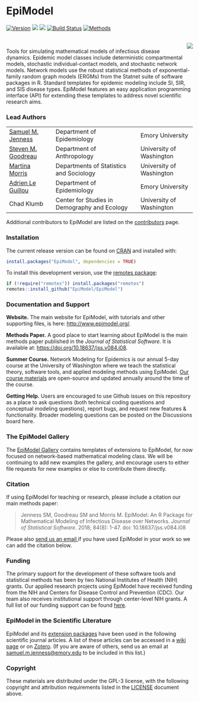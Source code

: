 # EpiModel

[![Version](http://img.shields.io/badge/Version-2.3.1-orange.svg?style=flat)](https://github.com/EpiModel/EpiModel/releases/tag/v2.3.1) [![](http://cranlogs.r-pkg.org/badges/EpiModel?color=blue)](https://CRAN.R-project.org/package=EpiModel) [![](http://cranlogs.r-pkg.org/badges/grand-total/EpiModel?color=blue)](https://CRAN.R-project.org/package=EpiModel) [![Build Status](https://github.com/EpiModel/EpiModel/workflows/R-CMD-check/badge.svg)](https://github.com/EpiModel/EpiModel/actions) [![Methods](https://img.shields.io/badge/docs-Methods-943ad8.svg)](https://doi.org/10.18637/jss.v084.i08)

<br> <img src="http://www.epimodel.org/movie.gif" align="right"/>

Tools for simulating mathematical models of infectious disease dynamics. Epidemic model classes include deterministic compartmental models, stochastic individual-contact models, and stochastic network models. Network models use the robust statistical methods of exponential-family random graph models (ERGMs) from the Statnet suite of software packages in R. Standard templates for epidemic modeling include SI, SIR, and SIS disease types. EpiModel features an easy application programming interface (API) for extending these templates to address novel scientific research aims.

### Lead Authors

|                                                               |                                         |                          |
|---------------------------------------------------------------|-----------------------------------------|--------------------------|
| [Samuel M. Jenness](http://samueljenness.org/)                | Department of Epidemiology              | Emory University         |
| [Steven M. Goodreau](http://faculty.washington.edu/goodreau/) | Department of Anthropology              | University of Washington |
| [Martina Morris](http://faculty.washington.edu/morrism/)      | Departments of Statistics and Sociology | University of Washington |
| [Adrien Le Guillou](http://samueljenness.org/team.html)       | Department of Epidemiology              | Emory University         |
| Chad Klumb                                                    | Center for Studies in Demography and Ecology | University of Washington |

Additional contributors to EpiModel are listed on the [contributors](https://github.com/EpiModel/EpiModel/graphs/contributors) page.

### Installation

The current release version can be found on <a href="https://CRAN.R-project.org/package=EpiModel" target="_blank">CRAN</a> and installed with:

``` r
install.packages("EpiModel", dependencies = TRUE)
```

To install this development version, use the <a href="https://github.com/r-lib/remotes" target="_blank">remotes package</a>:

``` r
if (!require("remotes")) install.packages("remotes")
remotes::install_github("EpiModel/EpiModel")
```

### Documentation and Support

**Website.** The main website for EpiModel, with tutorials and other supporting files, is here: <a href="http://www.epimodel.org/" target="_blank">http://www.epimodel.org/</a>.

**Methods Paper.** A good place to start learning about EpiModel is the main methods paper published in the *Journal of Statistical Software.* It is available at: <a href="https://doi.org/10.18637/jss.v084.i08" target="_blank">https://doi.org/10.18637/jss.v084.i08</a>.

**Summer Course.** Network Modeling for Epidemics is our annual 5-day course at the University of Washington where we teach the statistical theory, software tools, and applied modeling methods using EpiModel. <a href="https://statnet.org/nme/" target="_blank">Our course materials</a> are open-source and updated annually around the time of the course.

**Getting Help.** Users are encouraged to use Github issues on this repository as a place to ask questions (both technical coding questions and conceptual modeling questions), report bugs, and request new features & functionality. Broader modeling questions can be posted on the Discussions board here.

### The EpiModel Gallery

The <a href="https://github.com/EpiModel/EpiModel-Gallery" target="_blank">EpiModel Gallery</a>  contains templates of extensions to EpiModel, for now focused on network-based mathematical modeling class. We will be continuing to add new examples the gallery, and encourage users to either file requests for new examples or else to contribute them directly.

### Citation

If using EpiModel for teaching or research, please include a citation our main methods paper:

> Jenness SM, Goodreau SM and Morris M. EpiModel: An R Package for Mathematical Modeling of Infectious Disease over Networks. *Journal of Statistical Software.* 2018; 84(8): 1-47. doi: 10.18637/jss.v084.i08

Please also <a href="mailto:samuel.m.jenness@emory.edu?Subject=We Used EpiModel in Our Study!" target="_top">send us an email </a> if you have used EpiModel in your work so we can add the citation below.

### Funding

The primary support for the development of these software tools and statistical methods has been by two National Institutes of Health (NIH) grants. Our applied research projects using EpiModel have received funding from the NIH and Centers for Disease Control and Prevention (CDC). Our team also receives institutional support through center-level NIH grants. A full list of our funding support can be found [here](https://github.com/EpiModel/EpiModel/wiki/EpiModel-Funding).

### EpiModel in the Scientific Literature

EpiModel and its [extension packages](https://github.com/EpiModel/EpiModelHIV) have been used in the following scientific journal articles. A list of these articles can be accessed in a [wiki page](https://github.com/EpiModel/EpiModel/wiki/EpiModel-in-the-Scientific-Literature) or on [Zotero](https://www.zotero.org/groups/2486200/epimodel_literature/library). (If you are aware of others, send us an email at [samuel.m.jenness\@emory.edu](mailto:samuel.m.jenness@emory.edu) to be included in this list.)

### Copyright

These materials are distributed under the GPL-3 license, with the following copyright and attribution requirements listed in the [LICENSE](https://github.com/EpiModel/EpiModel/blob/main/LICENSE.md) document above.
